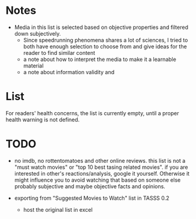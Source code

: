 # Notes

- Media in this list is selected based on objective properties and filtered down subjectively.
  - Since speedrunning phenomena shares a lot of sciences, I tried to both have enough selection to choose from and give ideas for the reader to find similar content
  - a note about how to interpret the media to make it a learnable material
  - a note about information validity and 

# List

For readers' health concerns, the list is currently empty, until a proper health warning is not defined.

# TODO

- no imdb, no rottentomatoes and other online reviews. this list is not a "must watch movies" or "top 10 best tasing related movies". if you are interested in other's reactions/analysis, google it yourself. Otherwise it might influence you to avoid watching that based on someone else probably subjective and maybe objective facts and opinions.

- exporting from "Suggested Movies to Watch" list in TASSS 0.2

  - host the original list in excel
